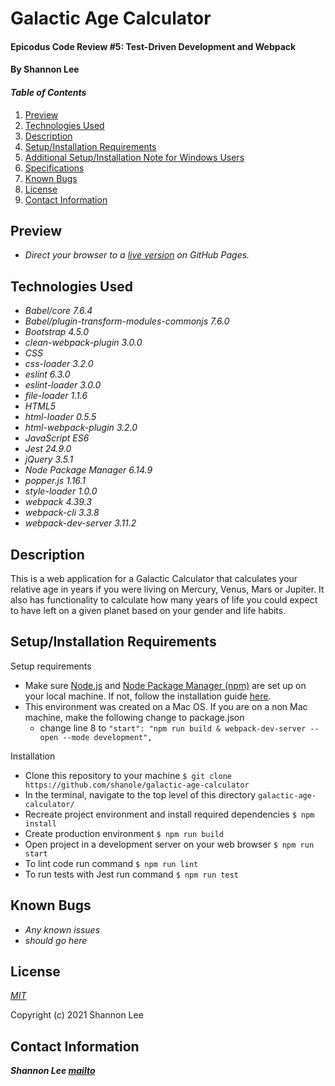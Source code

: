# Galactic Age Calculator

#### Epicodus Code Review #5: Test-Driven Development and Webpack

#### By Shannon Lee

#### _Table of Contents_

1. [Preview](#preview)
2. [Technologies Used](#technologies)
3. [Description](#description)
4. [Setup/Installation Requirements](#setup)
5. [Additional Setup/Installation Note for Windows Users](#windows)
6. [Specifications](#specs)
7. [Known Bugs](#bugs)
8. [License](#license)
9. [Contact Information](#contact)

## Preview <a id="preview"></a>

* _Direct your browser to a [live version](shanole.github.io/project/index.html) on GitHub Pages._

## Technologies Used <a id="technologies"></a>

* _Babel/core 7.6.4_
* _Babel/plugin-transform-modules-commonjs 7.6.0_
* _Bootstrap 4.5.0_
* _clean-webpack-plugin 3.0.0_
* _CSS_
* _css-loader 3.2.0_
* _eslint 6.3.0_
* _eslint-loader 3.0.0_
* _file-loader 1.1.6_
* _HTML5_
* _html-loader 0.5.5_
* _html-webpack-plugin 3.2.0_
* _JavaScript ES6_
* _Jest 24.9.0_
* _jQuery 3.5.1_
* _Node Package Manager 6.14.9_
* _popper.js 1.16.1_
* _style-loader 1.0.0_
* _webpack 4.39.3_
* _webpack-cli 3.3.8_
* _webpack-dev-server 3.11.2_

## Description <a id="description"></a>

This is a web application for a Galactic Calculator that calculates your relative age in years if you were living on Mercury, Venus, Mars or Jupiter. It also has functionality to calculate how many years of life you could expect to have left on a given planet based on your gender and life habits.

## Setup/Installation Requirements <a id="setup"></a>

Setup requirements
* Make sure [Node.js](https://nodejs.org/en/) and [Node Package Manager (npm)](https://www.npmjs.com/) are set up on your local machine. If not, follow the installation guide [here](https://www.learnhowtoprogram.com/intermediate-javascript/getting-started-with-javascript/installing-node-js).
* This environment was created on a Mac OS. If you are on a non Mac machine, make the following change to package.json
  * change line 8 to `"start": "npm run build & webpack-dev-server --open --mode development",`

Installation
* Clone this repository to your machine `$ git clone https://github.com/shanole/galactic-age-calculator`
* In the terminal, navigate to the top level of this directory `galactic-age-calculator/`
* Recreate project environment and install required dependencies `$ npm install`
* Create production environment `$ npm run build`
* Open project in a development server on your web browser `$ npm run start`
* To lint code run command `$ npm run lint`
* To run tests with Jest run command `$ npm run test`

<!-- ## Specifications <a id="specs"></a>

Test specs for the Person object:
| Behavior | Input | Output |
|:---:|:---:|:---:|
| should create a Person object with age and sex properties | `testPerson = new Person(25,"female")`| `expect(testPerson.age).toEqual(25); expect(testPerson.sex).toEqual("female")`;|
| should have a lifeExpectancy property equal to 81 if the sex is female, and equal to 77 if the sex is male | `let maleTestPerson = new Person(32,"male")` | `expect(testPerson.lifeExpectancy).toEqual(81); expect(maleTestPerson.lifeExpectancy).toEqual(77);` |
| should have a setAdjustedLifeExpectancy method that sets the lifeExpectancy property of a person to be higher or lower based on their life habits | `testPerson.setAdjustedLifeExpectancy(["smoking","drinking","stress","exercise","diet","happy"]);` | `expect(testPerson.lifeExpectancy).toEqual(86);` | -->


## Known Bugs <a id="bugs"></a>
* _Any known issues_
* _should go here_

## License <a id="license"></a>
*[MIT](https://choosealicense.com/licenses/mit/)*

Copyright (c) 2021 Shannon Lee

## Contact Information <a id="contact"></a>
**_Shannon Lee [mailto](mailto:shannonleehj@gmail.com)_**